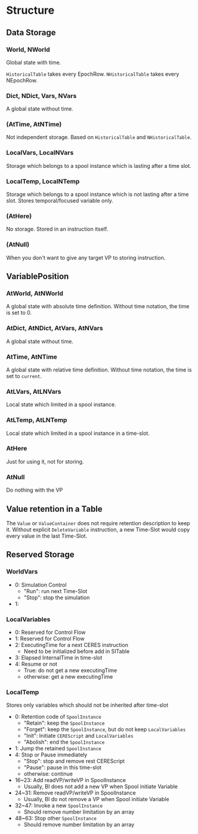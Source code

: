 Structure
====

## Data Storage

### World, NWorld

Global state with time.

`HistoricalTable` takes every EpochRow.
`NHistoricalTable` takes every NEpochRow.

### Dict, NDict, Vars, NVars

A global state without time.

### (AtTime, AtNTime)

Not independent storage.
Based on `HistoricalTable` and `NHistoricalTable`.

### LocalVars, LocalNVars

Storage which belongs to a spool instance which is lasting after a time slot.

### LocalTemp, LocalNTemp

Storage which belongs to a spool instance which is not lasting after a time slot.
Stores temporal/focused variable only.

### (AtHere)

No storage.
Stored in an instruction itself.

### (AtNull)

When you don't want to give any target VP to storing instruction.

## VariablePosition

### AtWorld, AtNWorld

A global state with absolute time definition.
Without time notation, the time is set to 0.

### AtDict, AtNDict, AtVars, AtNVars

A global state without time.

### AtTime, AtNTime

 A global state with relative time definition.
Without time notation, the time is set to `current`.

### AtLVars, AtLNVars

Local state which limited in a spool instance.

### AtLTemp, AtLNTemp

Local state which limited in a spool instance in a time-slot.

### AtHere

Just for using it, not for storing.

### AtNull

Do nothing with the VP


## Value retention in a Table

The `Value` or `ValueContainer` does not require retention description to keep it.
Without explicit `DeleteVariable` instruction, a new Time-Slot would copy every value in the last Time-Slot.

## Reserved Storage

### WorldVars

* 0: Simulation Control
  * "Run": run next Time-Slot
  * "Stop": stop the simulation
* 1: 

### LocalVariables

* 0: Reserved for Control Flow
* 1: Reserved for Control Flow
* 2: ExecutingTime for a next CERES instruction
  * Need to be initialized before add in SITable
* 3: Elapsed InternalTime in time-slot
* 4: Resume or not
  * True: do not get a new executingTime
  * otherwise: get a new executingTime

### LocalTemp

Stores only variables which should not be inherited after time-slot

* 0: Retention code of `SpoolInstance`
  * "Retain": keep the `SpoolInstance`
  * "Forget": keep the `SpoolInstance`, but do not keep `LocalVariables`
  * "Init": Initiate `CEREScript` and `LocalVariables`
  * "Abolish": end the `SpoolInstance`
* 1: Jump the retained `SpoolInstance`
* 4: Stop or Pause immediately
  * "Stop": stop and remove rest CEREScript
  * "Pause": pause in this time-slot
  * otherwise: continue
* 16~23: Add readVP/writeVP in SpoolInstance
  * Usually, BI does not add a new VP when Spool initiate Variable
* 24~31: Remove readVP/writeVP in SpoolInstance
  * Usually, BI do not remove a VP when Spool initiate Variable
* 32~47: Invoke a new `SpoolInstance`
  * Should remove number limitation by an array
* 48~63: Stop other `SpoolInstance`
  * Should remove number limitation by an array
